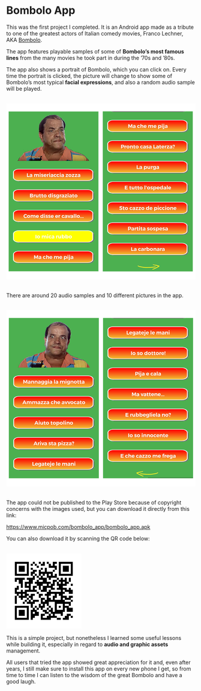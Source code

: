 # Bombolo App

This was the first project I completed. It is an Android app made as a tribute to one of the greatest actors of Italian comedy movies, 
Franco Lechner, AKA [Bombolo](https://en.wikipedia.org/wiki/Bombolo).  

The app features playable samples of some of **Bombolo’s most famous lines** from the many movies he took part in during the ’70s and ’80s.  

The app also shows a portrait of Bombolo, which you can click on. Every time the portrait is clicked, the picture will change to show some of 
Bombolo’s most typical **facial expressions**, and also a random audio sample will be played.

<br>
<div align="center">
  <img src="Docs/Screenshots/bombolo_app_screenshot_1.png" alt="Bombolo App screenshot 1" width="600px">
</div>
<br>

There are around 20 audio samples and 10 different pictures in the app.

<br>
<div align="center">
  <img src="Docs/Screenshots/bombolo_app_screenshot_2.png" alt="Bombolo App screenshot 2" width="600px">
</div>
<br>

The app could not be published to the Play Store because of copyright concerns with the images used, but you can download it directly from this link:  

https://www.micpob.com/bombolo_app/bombolo_app.apk  

You can also download it by scanning the QR code below:

<br>
<img src="Docs/bombolo_app_QR_code.png" width="200" height="200" alt="Bombolo App download QR code">
<br>

This is a simple project, but nonetheless I learned some useful lessons while building it, especially in regard to **audio and graphic assets** management.

All users that tried the app showed great appreciation for it and, even after years, I still make sure to install this app on every 
new phone I get, so from time to time I can listen to the wisdom of the great Bombolo and have a good laugh.
